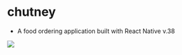 # chutney

- A food ordering application built with React Native v.38

![](./assets/chutney_app.gif)
